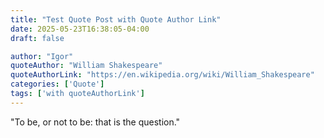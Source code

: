 ```yaml
---
title: "Test Quote Post with Quote Author Link"
date: 2025-05-23T16:38:05-04:00
draft: false

author: "Igor"
quoteAuthor: "William Shakespeare"
quoteAuthorLink: "https://en.wikipedia.org/wiki/William_Shakespeare"
categories: ['Quote']
tags: ['with quoteAuthorLink']
---
```

"To be, or not to be: that is the question."